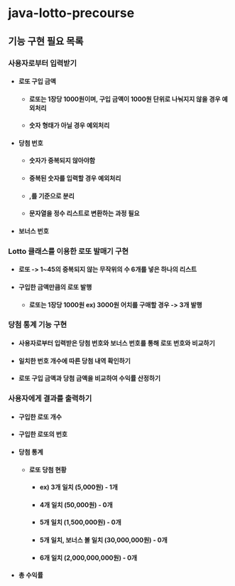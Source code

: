 # java-lotto-precourse
## 기능 구현 필요 목록
### 사용자로부터 입력받기
  + #### 로또 구입 금액
    + #### 로또는 1장당 1000원이며, 구입 금액이 1000원 단위로 나눠지지 않을 경우 예외처리
    + #### 숫자 형태가 아닐 경우 예외처리
  + #### 당첨 번호
    + #### 숫자가 중복되지 않아야함
    + #### 중복된 숫자를 입력할 경우 예외처리
    + #### ,를 기준으로 분리
    + #### 문자열을 정수 리스트로 변환하는 과정 필요
  + #### 보너스 번호
### Lotto 클래스를 이용한 로또 발매기 구현
  + #### 로또 -> 1~45의 중복되지 않는 무작위의 수 6개를 넣은 하나의 리스트
  + #### 구입한 금액만큼의 로또 발행
    + #### 로또는 1장당 1000원 ex) 3000원 어치를 구매할 경우 -> 3개 발행
### 당첨 통계 기능 구현
  + #### 사용자로부터 입력받은 당첨 번호와 보너스 번호를 통해 로또 번호와 비교하기
  + #### 일치한 번호 개수에 따른 당첨 내역 확인하기
  + #### 로또 구입 금액과 당첨 금액을 비교하여 수익률 산정하기
### 사용자에게 결과를 출력하기
  + #### 구입한 로또 개수
  + #### 구입한 로또의 번호
  + #### 당첨 통계
    + #### 로또 당첨 현황
      + #### ex) 3개 일치 (5,000원) - 1개
      + #### 4개 일치 (50,000원) - 0개
      + #### 5개 일치 (1,500,000원) - 0개
      + #### 5개 일치, 보너스 볼 일치 (30,000,000원) - 0개
      + #### 6개 일치 (2,000,000,000원) - 0개
  + #### 총 수익률
